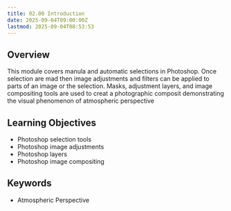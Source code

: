 ```yaml
---
title: 02.00 Introduction
date: 2025-09-04T09:00:00Z
lastmod: 2025-09-04T08:53:53
---
```


## Overview

This module covers manula and automatic selections in Photoshop. Once selection are mad then image adjustments and filters can be applied to parts of an image or the selection. Masks, adjustment layers, and image compositing tools are used to creat a photographic composit demonstrating the visual phenomenon of atmospheric perspective

## Learning Objectives

- Photoshop selection tools
- Photoshop image adjustments
- Photoshop layers
- Photoshop image compositing

## Keywords

- Atmospheric Perspective
